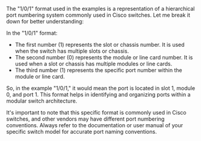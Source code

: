 The "1/0/1" format used in the examples is a representation of a hierarchical port numbering system commonly used in Cisco switches. Let me break it down for better understanding:

In the "1/0/1" format:

- The first number (1) represents the slot or chassis number. It is used when the switch has multiple slots or chassis.
- The second number (0) represents the module or line card number. It is used when a slot or chassis has multiple modules or line cards.
- The third number (1) represents the specific port number within the module or line card.

So, in the example "1/0/1," it would mean the port is located in slot 1, module 0, and port 1. This format helps in identifying and organizing ports within a modular switch architecture.

It's important to note that this specific format is commonly used in Cisco switches, and other vendors may have different port numbering conventions. Always refer to the documentation or user manual of your specific switch model for accurate port naming conventions.